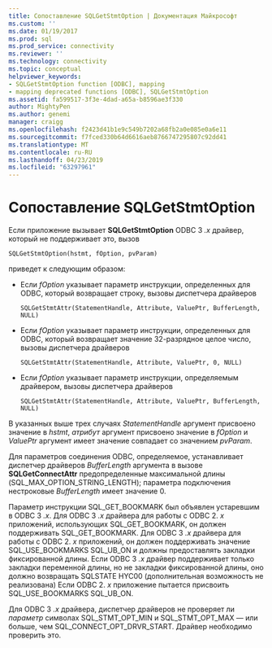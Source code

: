 ```yaml
---
title: Сопоставление SQLGetStmtOption | Документация Майкрософт
ms.custom: ''
ms.date: 01/19/2017
ms.prod: sql
ms.prod_service: connectivity
ms.reviewer: ''
ms.technology: connectivity
ms.topic: conceptual
helpviewer_keywords:
- SQLGetStmtOption function [ODBC], mapping
- mapping deprecated functions [ODBC], SQLGetStmtOption
ms.assetid: fa599517-3f3e-4dad-a65a-b8596ae3f330
author: MightyPen
ms.author: genemi
manager: craigg
ms.openlocfilehash: f2423d41b1e9c549b7202a68fb2a0e085e0a6e11
ms.sourcegitcommit: f7fced330b64d6616aeb8766747295807c92dd41
ms.translationtype: MT
ms.contentlocale: ru-RU
ms.lasthandoff: 04/23/2019
ms.locfileid: "63297961"
---
```

# <a name="sqlgetstmtoption-mapping"></a>Сопоставление SQLGetStmtOption
Если приложение вызывает **SQLGetStmtOption** ODBC 3 *.x* драйвер, который не поддерживает это, вызов  
  
```  
SQLGetStmtOption(hstmt, fOption, pvParam)  
```  
  
 приведет к следующим образом:  
  
-   Если *fOption* указывает параметр инструкции, определенных для ODBC, который возвращает строку, вызовы диспетчера драйверов  
  
    ```  
    SQLGetStmtAttr(StatementHandle, Attribute, ValuePtr, BufferLength, NULL)  
    ```  
  
-   Если *fOption* указывает параметр инструкции, определенных для ODBC, который возвращает значение 32-разрядное целое число, вызовы диспетчера драйверов  
  
    ```  
    SQLGetStmtAttr(StatementHandle, Attribute, ValuePtr, 0, NULL)  
    ```  
  
-   Если *fOption* указывает параметр инструкции, определяемым драйвером, вызовы диспетчера драйверов  
  
    ```  
    SQLGetStmtAttr(StatementHandle, Attribute, ValuePtr, BufferLength, NULL)  
    ```  
  
 В указанных выше трех случаях *StatementHandle* аргумент присвоено значение в *hstmt*, *атрибут* аргумент присвоено значение в *fOption* и *ValuePtr* аргумент имеет значение совпадает со значением *pvParam*.  
  
 Для параметров соединения ODBC, определяемое, устанавливает диспетчер драйверов *BufferLength* аргумента в вызове **SQLGetConnectAttr** предопределенные максимальной длины (SQL_MAX_OPTION_STRING_LENGTH); параметра подключения нестроковые *BufferLength* имеет значение 0.  
  
 Параметр инструкции SQL_GET_BOOKMARK был объявлен устаревшим в ODBC 3 *.x*. Для ODBC 3 *.x* драйвера для работы с ODBC 2. *x* приложений, использующих SQL_GET_BOOKMARK, он должен поддерживать SQL_GET_BOOKMARK. Для ODBC 3 *.x* драйвера для работы с ODBC 2. *x* приложений, он должен поддерживать значение SQL_USE_BOOKMARKS SQL_UB_ON и должны предоставлять закладки фиксированной длины. Если ODBC 3 *.x* драйвер поддерживает только закладки переменной длины, но не закладки фиксированной длины, оно должно возвращать SQLSTATE HYC00 (дополнительная возможность не реализована) Если ODBC 2. *x* приложение пытается присвоить SQL_USE_BOOKMARKS SQL_UB_ON.  
  
 Для ODBC 3 *.x* драйвера, диспетчер драйверов не проверяет ли *параметр* символах SQL_STMT_OPT_MIN и SQL_STMT_OPT_MAX — или больше, чем SQL_CONNECT_OPT_DRVR_START. Драйвер необходимо проверить это.
